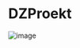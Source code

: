# DZProekt
![image](https://github.com/Gollandskiy/DZProekt_DB_Rabota/assets/126692933/56c2a374-6053-40ab-a153-cb8abc07ce3b)
